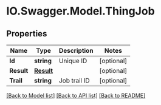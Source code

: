 # IO.Swagger.Model.ThingJob
## Properties

Name | Type | Description | Notes
------------ | ------------- | ------------- | -------------
**Id** | **string** | Unique ID | [optional] 
**Result** | [**Result**](Result.md) |  | [optional] 
**Trail** | **string** | Job trail ID | [optional] 

[[Back to Model list]](../README.md#documentation-for-models) [[Back to API list]](../README.md#documentation-for-api-endpoints) [[Back to README]](../README.md)

